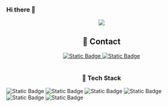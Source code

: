 ### Hi there 👋

<!--
**Hanna-one/Hanna-one** is a ✨ _special_ ✨ repository because its `README.md` (this file) appears on your GitHub profile.

Here are some ideas to get you started:

- 🔭 I’m currently working on ...
- 🌱 I’m currently learning ...
- 👯 I’m looking to collaborate on ...
- 🤔 I’m looking for help with ...
- 💬 Ask me about ...
- 📫 How to reach me: ...
- 😄 Pronouns: ...
- ⚡ Fun fact: ...
-->

<div align="center">
  <img src="https://capsule-render.vercel.app/api?type=waving&color=FFE295&height=200&section=header&animation=twinkling&&fontColor=363636&fontAlignY=40&text=Welcome%27s%20Hanna-one%20Github!%F0%9F%98%80%20&fontSize=40" />
</div>

<h2 align="center">📲 Contact </h3>
<div align="center">
    <a href="mailto:iamonlyone.u1@gmail.com">
        <img alt="Static Badge" src="https://img.shields.io/badge/gmail-EA4335?style=for-the-badge&logo=gmail&logoColor=black">
    </a>
    <a href="https://open.kakao.com/o/sGFzzbsf">
        <img alt="Static Badge" src="https://img.shields.io/badge/kakao-FFCD00?style=for-the-badge&logo=kakaoTalk&logoColor=black">
    </a>
</div>
<br>

<h3 align="center">🔧 Tech Stack </h3>
<img alt="Static Badge" src="https://img.shields.io/badge/react-00023D?style=for-the-badge&logo=React&logoColor=61DAFB">
<img alt="Static Badge" src="https://img.shields.io/badge/javascript-E34F26?style=for-the-badge&logo=javascript">
<img alt="Static Badge" src="https://img.shields.io/badge/css3-1572B6?style=for-the-badge&logo=css3">
<img alt="Static Badge" src="https://img.shields.io/badge/Css%20Modules-000000?style=for-the-badge&logo=cssmodules">
<img alt="Static Badge" src="https://img.shields.io/badge/styled--components-DB7093?style=for-the-badge&logo=styled-components&logoColor=yellow">

<img alt="Static Badge" src="https://img.shields.io/badge/jQuery-0769AD?style=for-the-badge&logo=jQuery">




